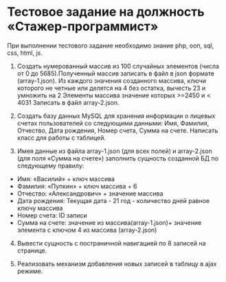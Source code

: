 # Тестовое задание на должность «Стажер-программист»

При выполнении тестового задание необходимо знание php, ооп, sql, css, html, js.

1) Создать нумерованный массив из 100 случайных элементов (числа от 0 до 5685).Полученный
массив записать в файл в json формате (array-1.json). Из каждого значения созданного массива,
ключи которого не четные или делятся на 4 без остатка, вычесть 23 и умножить на 2 Элементы
массива значение которых >=2450 и < 4031 Записать в файл array-2.json.

2) Создать базу данных MySQL для хранения информации о лицевых счетах пользователей со
следующими данными: Имя, Фамилия, Отчество, Дата рождения, Номер счета, Сумма на счете.
Написать класс для работы с таблицей.

3) Имея данные из файла array-1.json (для всех полей) и array-2.json (для поля «Сумма на счете»)
заполнить сущность созданной БД по следующему правилу:

* Имя: «Василий» + ключ массива
* Фамилия: «Пупкин» + ключ массива + 6
* Отчество: «Александрович» + значение массива
* Дата рождения: Текущая дата - 21 год - количество дней равное ключу массива
* Номер счета: ID записи
* Сумма на счете: значение из массива(array-1.json)+ значение элемента с ключом 4 из
массива (array-2.json)

4) Вывести сущность с постраничной навигацией по 8 записей на странице.

5) Реализовать механизм добавления новых записей в таблицу в ajax режиме.
